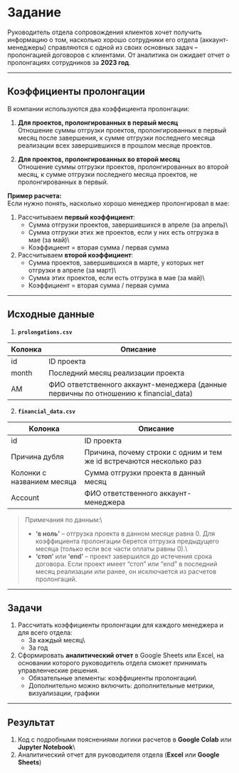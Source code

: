 # Задание

Руководитель отдела сопровождения клиентов хочет получить информацию о том, насколько хорошо сотрудники его отдела (аккаунт-менеджеры) справляются с одной из своих основных задач – пролонгацией договоров с клиентами. От аналитика он ожидает отчет о пролонгациях сотрудников за **2023 год**.

------------------------------------------------------------------------

## Коэффициенты пролонгации

В компании используются два коэффициента пролонгации:

1.  **Для проектов, пролонгированных в первый месяц**\
    Отношение суммы отгрузки проектов, пролонгированных в первый месяц после завершения, к сумме отгрузки последнего месяца реализации всех завершившихся в прошлом месяце проектов.

2.  **Для проектов, пролонгированных во второй месяц**\
    Отношение суммы отгрузки проектов, пролонгированных во второй месяц, к сумме отгрузки последнего месяца проектов, не пролонгированных в первый.

**Пример расчета:**\
Если нужно понять, насколько хорошо менеджер пролонгировал в мае:

1.  Рассчитываем **первый коэффициент**:
    -   Сумма отгрузки проектов, завершившихся в апреле (за апрель)\
    -   Сумма отгрузки этих же проектов, если у них есть отгрузка в мае (за май)\
    -   Коэффициент = вторая сумма / первая сумма
2.  Рассчитываем **второй коэффициент**:
    -   Сумма проектов, завершившихся в марте, у которых нет отгрузки в апреле (за март)\
    -   Сумма этих проектов, если есть отгрузка в мае (за май)\
    -   Коэффициент = вторая сумма / первая сумма

------------------------------------------------------------------------

## Исходные данные

1.  **`prolongations.csv`**

| Колонка | Описание |
|----|----|
| id | ID проекта |
| month | Последний месяц реализации проекта |
| AM | ФИО ответственного аккаунт-менеджера (данные первичны по отношению к financial_data) |

2.  **`financial_data.csv`**

| Колонка | Описание |
|----|----|
| id | ID проекта |
| Причина дубля | Причина, почему строки с одним и тем же id встречаются несколько раз |
| Колонки с названием месяца | Сумма отгрузки проекта в данный месяц |
| Account | ФИО ответственного аккаунт-менеджера |

> Примечания по данным:\
> - **‘в ноль’** – отгрузка проекта в данном месяце равна 0. Для коэффициента пролонгации берется отгрузка предыдущего месяца (только если все части оплаты равны 0).\
> - **‘стоп’** или **‘end’** – проект завершился до истечения срока договора. Если проект имеет “стоп” или “end” в последний месяц реализации или ранее, он исключается из расчетов пролонгаций.

------------------------------------------------------------------------

## Задачи

1.  Рассчитать коэффициенты пролонгации для каждого менеджера и для всего отдела:
    -   За каждый месяц\
    -   За год
2.  Сформировать **аналитический отчет** в Google Sheets или Excel, на основании которого руководитель отдела сможет принимать управленческие решения.
    -   Обязательные элементы: коэффициенты пролонгации\
    -   Дополнительно можно включить: дополнительные метрики, визуализации, графики

------------------------------------------------------------------------

## Результат

1.  Код с подробными пояснениями логики расчетов в **Google Colab** или **Jupyter Notebook**\
2.  Аналитический отчет для руководителя отдела (**Excel** или **Google Sheets**)
